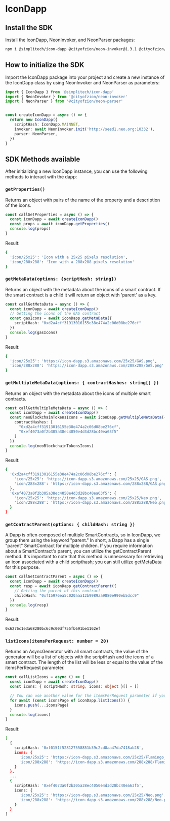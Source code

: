# IconDapp

## Install the SDK
Install the IconDapp, NeonInvoker, and NeonParser packages:
```bash
npm i @simplitech/icon-dapp @cityofzion/neon-invoker@1.3.1 @cityofzion/neon-parser@1.5.2
```

## How to initialize the SDK
Import the IconDapp package into your project and create a new instance of the IconDapp class by using NeonInvoker and NeonParser as parameters:
```typescript
import { IconDapp } from '@simplitech/icon-dapp'
import { NeonInvoker } from '@cityofzion/neon-invoker'
import { NeonParser } from '@cityofzion/neon-parser'


const createIconDapp = async () => { 
  return new IconDapp({
    scriptHash: IconDapp.MAINNET,
    invoker: await NeonInvoker.init('http://seed1.neo.org:10332'),
    parser: NeonParser,
  })
}
```


## SDK Methods available
After initializing a new IconDapp instance, you can use the following methods to interact with the dapp:

### `getProperties()`
Returns an object with pairs of the name of the property and a description of the icons.
```typescript
const callGetProperties = async () => {
  const iconDapp = await createIconDapp()
  const props = await iconDapp.getProperties()
  console.log(props)
}
```
Result:
```bash
{
  'icon/25x25': 'Icon with a 25x25 pixels resolution',
  'icon/288x288': 'Icon with a 288x288 pixels resolution'
}
```

### `getMetaData(options: {scriptHash: string})`
Returns an object with the metadata about the icons of a smart contract. If the smart contract is a child it will return an object with 'parent' as a key.
```typescript
const callGetMetaData = async () => {
  const iconDapp = await createIconDapp()
  // Getting the icons of the GAS contract
  const gasIcons = await iconDapp.getMetaData({
    scriptHash: "0xd2a4cff31913016155e38e474a2c06d08be276cf"
  })
  console.log(gasIcons)
}
```
Result:
```bash
{
  'icon/25x25': 'https://icon-dapp.s3.amazonaws.com/25x25/GAS.png',
  'icon/288x288': 'https://icon-dapp.s3.amazonaws.com/288x288/GAS.png'
}
```

### `getMultipleMetaData(options: { contractHashes: string[] })`
Returns an object with the metadata about the icons of multiple smart contracts.
```typescript	
const callGetMultipleMetaData = async () => {
  const iconDapp = await createIconDapp()
  const neoBlockchainTokensIcons = await iconDapp.getMultipleMetaData({
    contractHashes: [
      "0xd2a4cff31913016155e38e474a2c06d08be276cf",
      "0xef4073a0f2b305a38ec4050e4d3d28bc40ea63f5"
    ]
  })
  console.log(neoBlockchainTokensIcons)
}
```
Result:
```bash
{
  '0xd2a4cff31913016155e38e474a2c06d08be276cf': {
    'icon/25x25': 'https://icon-dapp.s3.amazonaws.com/25x25/GAS.png',
    'icon/288x288': 'https://icon-dapp.s3.amazonaws.com/288x288/GAS.png'
  },
  '0xef4073a0f2b305a38ec4050e4d3d28bc40ea63f5': {
    'icon/25x25': 'https://icon-dapp.s3.amazonaws.com/25x25/Neo.png',
    'icon/288x288': 'https://icon-dapp.s3.amazonaws.com/288x288/Neo.png'
  }
}
```

### `getContractParent(options: { childHash: string })`
A Dapp is often composed of multiple SmartContracts, so in IconDapp, we group them using the keyword "parent." In short, a Dapp has a single "parent" SmartContract for multiple children. If you require information about a SmartContract's parent, you can utilize the getContractParent method. It's important to note that this method is unnecessary for retrieving an icon associated with a child scripthash; you can still utilize getMetaData for this purpose.
```typescript
const callGetContractParent = async () => {
  const iconDapp = await createIconDapp()
  const resp = await iconDapp.getContractParent({
    // Getting the parent of this contract
    childHash: "0xf15976ea5c020aaa12b9989aa9880e990eb5dcc9"
  })
  console.log(resp)
}
```
Result:
```bash
0x6276c1e3a68280bc6c9c00df755fb691be1162ef
```

### `listIcons(itemsPerRequest: number = 20)`
Returns an AsyncGenerator with all smart contracts, the value of the generator will be a list of objects with the scriptHash and the icons of a smart contract. The length of the list will be less or equal to the value of the itemsPerRequest parameter.
```typescript	
const callListIcons = async () => {
  const iconDapp = await createIconDapp()
  const icons: { scriptHash: string, icons: object }[] = []

  // You can use another value for the itemsPerRequest parameter if you want to
  for await (const iconsPage of iconDapp.listIcons()) {
    icons.push(...iconsPage)
  }
  console.log(icons)
}
```
Result:
```bash
[
  {
    scriptHash: '0xf0151f528127558851b39c2cd8aa47da7418ab28',
    icons: {
      'icon/25x25': 'https://icon-dapp.s3.amazonaws.com/25x25/Flamingo_Finance.png',
      'icon/288x288': 'https://icon-dapp.s3.amazonaws.com/288x288/Flamingo_Finance.png'
    }
  },
  ...
  {
    scriptHash: '0xef4073a0f2b305a38ec4050e4d3d28bc40ea63f5',
    icons: {
      'icon/25x25': 'https://icon-dapp.s3.amazonaws.com/25x25/Neo.png',
      'icon/288x288': 'https://icon-dapp.s3.amazonaws.com/288x288/Neo.png'
    }
  }
]
```
